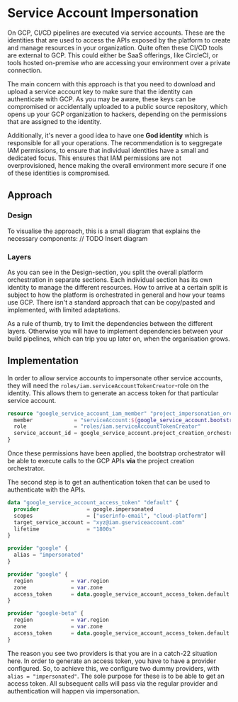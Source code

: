 # Service Account Impersonation

On GCP, CI/CD pipelines are executed via service accounts.  These are the identities that are used to access the APIs exposed by the platform to create and manage resources in your organization.  Quite often these CI/CD tools are external to GCP.  This could either be SaaS offerings, like CircleCI, or tools hosted on-premise who are accessing your environment over a private connection.

The main concern with this approach is that you need to download and upload a service account key to make sure that the identity can authenticate with GCP.  As you may be aware, these keys can be compromised or accidentally uploaded to a public source repository, which opens up your GCP organization to hackers, depending on the permissions that are assigned to the identity.

Additionally, it's never a good idea to have one **God identity** which is responsible for all your operations.  The recommendation is to seggregate IAM permissions, to ensure that individual identities have a small and dedicated focus.  This ensures that IAM permissions are not overprovisioned, hence making the overall environment more secure if one of these identities is compromised.

## Approach

### Design

To visualise the approach, this is a small diagram that explains the necessary components:
// TODO Insert diagram

### Layers

As you can see in the Design-section, you split the overall platform orchestration in separate sections.  Each individual section has its own identity to manage the different resources.  How to arrive at a certain split is subject to how the platform is orchestrated in general and how your teams use GCP.  There isn't a standard approach that can be copy/pasted and implemented, with limited adaptations.

As a rule of thumb, try to limit the dependencies between the different layers.  Otherwise you will have to implement dependencies between your build pipelines, which can trip you up later on, when the organisation grows.  

## Implementation

In order to allow service accounts to impersonate other service accounts, they will need the `roles/iam.serviceAccountTokenCreator`-role on the identity.  This allows them to generate an access token for that particular service account.  

```terraform
resource "google_service_account_iam_member" "project_impersonation_orchestrator" {
  member             = "serviceAccount:${google_service_account.bootstrap_orchestrator.email}"
  role               = "roles/iam.serviceAccountTokenCreator"
  service_account_id = google_service_account.project_creation_orchestrator.id
}
```

Once these permissions have been applied, the bootstrap orchestrator will be able to execute calls to the GCP APIs **via** the project creation orchestrator. 

The second step is to get an authentication token that can be used to authenticate with the APIs.  

```terraform
data "google_service_account_access_token" "default" {
  provider               = google.impersonated
  scopes                 = ["userinfo-email", "cloud-platform"]
  target_service_account = "xyz@iam.gserviceaccount.com"
  lifetime               = "1800s"
}

provider "google" {
  alias = "impersonated"
}

provider "google" {
  region            = var.region
  zone              = var.zone
  access_token      = data.google_service_account_access_token.default.access_token
}

provider "google-beta" {
  region            = var.region
  zone              = var.zone
  access_token      = data.google_service_account_access_token.default.access_token
}
```

The reason you see two providers is that you are in a catch-22 situation here.  In order to generate an access token, you have to have a provider configured.  So, to achieve this, we configure two dummy providers, with `alias = "impersonated"`.  The sole purpose for these is to be able to get an access token.  All subsequent calls will pass via the regular provider and authentication will happen via impersonation.

